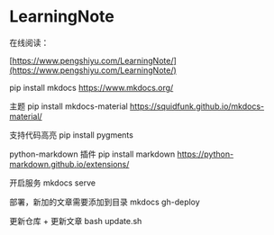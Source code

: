 # LearningNote

在线阅读：

[https://www.pengshiyu.com/LearningNote/](https://www.pengshiyu.com/LearningNote/)

pip install mkdocs
https://www.mkdocs.org/

主题
pip install mkdocs-material
https://squidfunk.github.io/mkdocs-material/

支持代码高亮
pip install pygments

python-markdown 插件
pip install markdown
https://python-markdown.github.io/extensions/

开启服务
mkdocs serve

部署，新加的文章需要添加到目录
mkdocs gh-deploy

更新仓库 + 更新文章
bash update.sh
